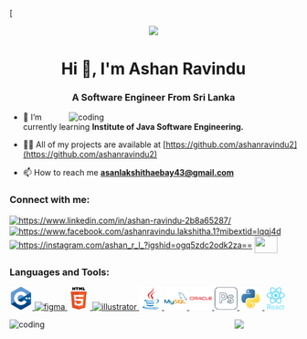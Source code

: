 


[<p align="center">
  <img src="https://capsule-render.vercel.app/api?type=waving&color=gradient&height=100&section=footer"/>
</p>

<h1 align="center">Hi 👋, I'm Ashan Ravindu</h1>
<h3 align="center">A Software Engineer From Sri Lanka</h3>

<img align="right" alt="coding" width="400" src="https://camo.githubusercontent.com/cae12fddd9d6982901d82580bdf321d81fb299141098ca1c2d4891870827bf17/68747470733a2f2f6d69726f2e6d656469756d2e636f6d2f6d61782f313336302f302a37513379765349765f7430696f4a2d5a2e676966">

- 🌱 I’m currently learning **Institute of Java Software Engineering.**

- 👨‍💻 All of my projects are available at [https://github.com/ashanravindu2](https://github.com/ashanravindu2)

- 📫 How to reach me **asanlakshithaebay43@gmail.com**

<h3 align="left">Connect with me:</h3>
<p align="left">
<a href="https://www.linkedin.com/in/ashan-ravindu-2b8a65287/" target="blank"><img align="center" src="https://raw.githubusercontent.com/rahuldkjain/github-profile-readme-generator/master/src/images/icons/Social/linked-in-alt.svg" alt="https://www.linkedin.com/in/ashan-ravindu-2b8a65287/" height="30" width="40" /></a>
<a href="https://fb.com/https://www.facebook.com/ashanravindu.lakshitha.1?mibextid=lqqj4d" target="blank"><img align="center" src="https://raw.githubusercontent.com/rahuldkjain/github-profile-readme-generator/master/src/images/icons/Social/facebook.svg" alt="https://www.facebook.com/ashanravindu.lakshitha.1?mibextid=lqqj4d" height="30" width="40" /></a>
<a href="https://instagram.com/https://instagram.com/ashan_r_l_?igshid=ogq5zdc2odk2za==" target="blank"><img align="center" src="https://raw.githubusercontent.com/rahuldkjain/github-profile-readme-generator/master/src/images/icons/Social/instagram.svg" alt="https://instagram.com/ashan_r_l_?igshid=ogq5zdc2odk2za==" height="30" width="40" /></a>
<a href="https://youtube.com/@Trgff?si=Ai499CZbyZv9v4dw" target="blank"><img align="center" src="https://raw.githubusercontent.com/rahuldkjain/github-profile-readme-generator/master/src/images/icons/Social/youtube.svg"height="30" width="40" /></a>
</p>



<h3 align="left">Languages and Tools:</h3>
<p align="left"> <a href="https://www.w3schools.com/cpp/" target="_blank" rel="noreferrer"> <img src="https://raw.githubusercontent.com/devicons/devicon/master/icons/cplusplus/cplusplus-original.svg" alt="cplusplus" width="40" height="40"/> </a> <a href="https://www.figma.com/" target="_blank" rel="noreferrer"> <img src="https://www.vectorlogo.zone/logos/figma/figma-icon.svg" alt="figma" width="40" height="40"/> </a> <a href="https://www.w3.org/html/" target="_blank" rel="noreferrer"> <img src="https://raw.githubusercontent.com/devicons/devicon/master/icons/html5/html5-original-wordmark.svg" alt="html5" width="40" height="40"/> </a> <a href="https://www.adobe.com/in/products/illustrator.html" target="_blank" rel="noreferrer"> <img src="https://www.vectorlogo.zone/logos/adobe_illustrator/adobe_illustrator-icon.svg" alt="illustrator" width="40" height="40"/> </a> <a href="https://www.java.com" target="_blank" rel="noreferrer"> <img src="https://raw.githubusercontent.com/devicons/devicon/master/icons/java/java-original.svg" alt="java" width="40" height="40"/> </a> <a href="https://www.mysql.com/" target="_blank" rel="noreferrer"> <img src="https://raw.githubusercontent.com/devicons/devicon/master/icons/mysql/mysql-original-wordmark.svg" alt="mysql" width="40" height="40"/> </a> <a href="https://www.oracle.com/" target="_blank" rel="noreferrer"> <img src="https://raw.githubusercontent.com/devicons/devicon/master/icons/oracle/oracle-original.svg" alt="oracle" width="40" height="40"/> </a> <a href="https://www.photoshop.com/en" target="_blank" rel="noreferrer"> <img src="https://raw.githubusercontent.com/devicons/devicon/master/icons/photoshop/photoshop-line.svg" alt="photoshop" width="40" height="40"/> </a> <a href="https://www.python.org" target="_blank" rel="noreferrer"> <img src="https://raw.githubusercontent.com/devicons/devicon/master/icons/python/python-original.svg" alt="python" width="40" height="40"/> </a> <a href="https://reactjs.org/" target="_blank" rel="noreferrer"> <img src="https://raw.githubusercontent.com/devicons/devicon/master/icons/react/react-original-wordmark.svg" alt="react" width="40" height="40"/> </a> </p>
<img align="left" alt="coding" width="300" src="https://camo.githubusercontent.com/49e846bd51dc720cb5f924cfcf7efb93b5c2ef23f84738494bafc94be74dce8c/68747470733a2f2f6769746875622d726561646d652d73746174732e76657263656c2e6170702f6170692f746f702d6c616e67733f757365726e616d653d757368616e6b61757368616c79612673686f775f69636f6e733d74727565266c6f63616c653d656e266c61796f75743d636f6d70616374">



<p align="center">
  <img src="https://capsule-render.vercel.app/api?type=waving&color=gradient&height=100&section=footer"/>
</p>
